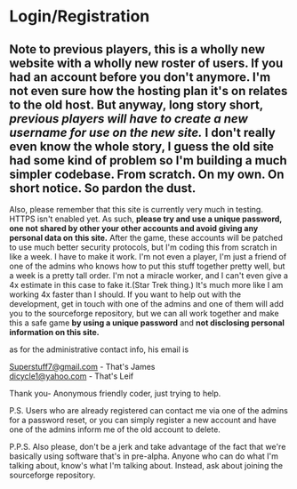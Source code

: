 Login/Registration
===============================================================================
Note to previous players, this is a wholly new website with a wholly new roster
of users. If you had an account before you don't anymore. I'm not even sure how
the hosting plan it's on relates to the old host. But anyway, long story short,
*previous players will have to create a new username for use on the new site.* 
I don't really even know the whole story, I guess the old site had some kind of
problem so I'm building a much simpler codebase. From scratch. On my own. On
short notice. So pardon the dust.
-------------------------------------------------------------------------------
Also, please remember that this site is currently very much in testing. HTTPS
isn't enabled yet. As such, **please try and use a unique password, one not** 
**shared by other your other accounts and avoid giving any personal data on**
**this site.** After the game, these accounts will be patched to use much 
better security protocols, but I'm coding this from scratch in like a week. 
I have to make it work. I'm not even a player, I'm just a friend of one of 
the admins who knows how to put this stuff together pretty well, but a week 
is a pretty tall order. I'm not a miracle worker, and I can't even give a 4x 
estimate in this case to fake it.(Star Trek thing.) It's much more like I am
working 4x faster than I should. If you want to help out with the development, 
get in touch with one of the admins and one of them will add you to the 
sourceforge repository, but we can all work together and make this a safe game 
**by using a unique password** and **not disclosing personal information on this site.**

as for the administrative contact info, his email is

Superstuff7@gmail.com - That's James  
dicycle1@yahoo.com - That's Leif

Thank you- Anonymous friendly coder, just trying to help.

P.S. Users who are already registered can contact me via one of the admins for
a password reset, or you can simply register a new account and have one of the 
admins inform me of the old account to delete.

P.P.S. Also please, don't be a jerk and take advantage of the fact that we're
basically using software that's in pre-alpha. Anyone who can do what I'm talking
about, know's what I'm talking about. Instead, ask about joining the sourceforge
repository.
